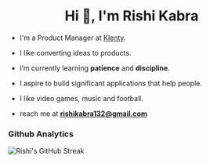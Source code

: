 <h1 align="center">Hi 👋, I'm Rishi Kabra</h1>

- I'm a Product Manager at [Klenty](https://www.klenty.com/).

- I like converting ideas to products.

- I’m currently learning **patience** and **discipline**.

- I aspire to build significant applications that help people.

- I like video games, music and football.

- reach me at **rishikabra132@gmail.com**

<h3 align="left">Github Analytics</h3>

![Rishi's GitHub Streak](https://github-readme-streak-stats.herokuapp.com/?user=rishikabra132&theme=tokyonight)
